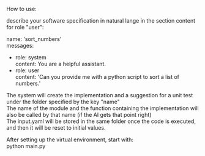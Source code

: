 How to use:  
  
describe your software specification in natural lange in the section content for role "user":  
  
name: 'sort_numbers'  
messages:  
- role: system  
  content: You are a helpful assistant.  
- role: user  
  content: 'Can you provide me with a python script to sort a list of numbers.'  

The system will create the implementation and a suggestion for a unit test under the folder specified by the key "name"  
The name of the module and the function containing the implementation will also be called by that name (if the AI gets that point right)  
The input.yaml will be stored in the same folder once the code is executed, and then it will be reset to initial values.  

After setting up the virtual environment, start with:  
python main.py  
